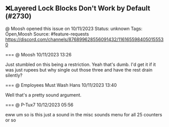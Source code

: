 ## ❌Layered Lock Blocks Don't Work by Default (#2730)
@ Moosh opened this issue on 10/11/2023
Status: unknown
Tags: Open,Moosh
Source: #feature-requests https://discord.com/channels/876899628556091432/1161655984050155530


=== @ Moosh 10/11/2023 13:26

Just stumbled on this being a restriction. Yeah that's dumb. I'd get it if it was just rupees but why single out those three and have the rest drain silently?

=== @ Employees Must Wash Hans 10/11/2023 13:40

Well that's a pretty sound argument.

=== @ P-Tux7 10/12/2023 05:56

eww um
so is this just a sound in the misc sounds menu for all 25 counters or so
